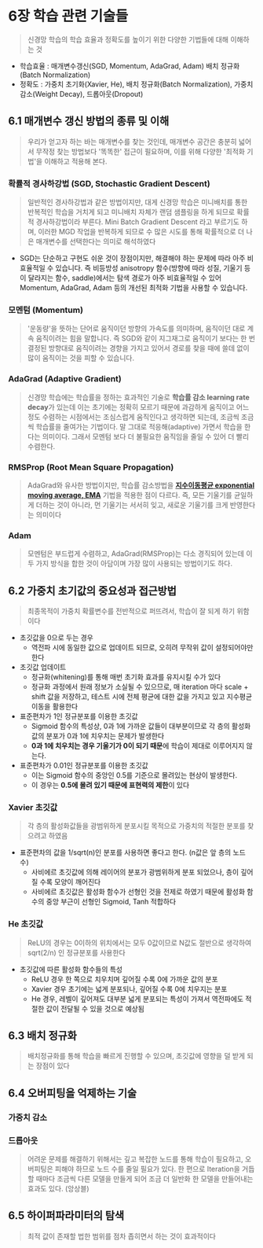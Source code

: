 
# 6장 학습 관련 기술들
> 신경망 학습의 학습 효율과 정확도를 높이기 위한 다양한 기법들에 대해 이해하는 것
* 학습효율 : 매개변수갱신(SGD, Momentum, AdaGrad, Adam) 배치 정규화(Batch Normalization)
* 정확도 : 가중치 초기화(Xavier, He), 배치 정규화(Batch Normalization), 가중치 감소(Weight Decay), 드롭아웃(Dropout)


## 6.1 매개변수 갱신 방법의 종류 및 이해
> 우리가 얻고자 하는 바는 매개변수를 찾는 것인데, 매개변수 공간은 충분히 넓어서 무작정 찾는 방법보다 '똑똑한' 접근이 필요하며, 이를 위해 다양한 '최적화 기법'을 이해하고 적용해 본다.

### 확률적 경사하강법 (SGD, Stochastic Gradient Descent)
> 일반적인 경사하강법과 같은 방법이지만, 대게 신경망 학습은 미니배치를 통한 반복적인 학습을 거치게 되고 미니배치 자체가 랜덤 샘플링을 하게 되므로 확률적 경사하강법이라 부른다. Mini Batch Gradient Descent 라고 부르기도 하며, 이러한 MGD 작업을 반복하게 되므로 수 많은 시도를 통해 확률적으로 더 나은 매개변수를 선택한다는 의미로 해석하였다
* SGD는 단순하고 구현도 쉬운 것이 장점이지만, 해결해야 하는 문제에 따라 아주 비효율적일 수 있습니다. 즉 비등방성 anisotropy 함수(방향에 따라 성질, 기울기 등이 달라지는 함수, saddle)에서는 탐색 경로가 아주 비효율적일 수 있어 Momentum, AdaGrad, Adam 등의 개선된 최적화 기법을 사용할 수 있습니다.

### 모멘텀 (Momentum)
> '운동량'을 뜻하는 단어로 움직이던 방향의 가속도를 의미하며, 움직이던 대로 계속 움직이려는 힘을 말합니다. 즉 SGD와 같이 지그재그로 움직이기 보다는 한 번 결정된 방향대로 움직이려는 경향을 가지고 있어서 경로를 찾을 때에 쓸데 없이 많이 움직이는 것을 피할 수 있습니다.

### AdaGrad (Adaptive Gradient)
> 신경망 학습에는 학습률을 정하는 효과적인 기술로 **학습률 감소 learning rate decay**가 있는데 이는 초기에는 정확히 모르기 때문에 과감하게 움직이고 어느 정도 수렴하는 시점에서는 조심스럽게 움직인다고 생각하면 되는데, 조금씩 조금씩 학습률을 줄여가는 기법이다. 말 그대로 적응해(adaptive) 가면서 학습을 한다는 의미이다. 그래서 모멘텀 보다 더 불필요한 움직임을 줄일 수 있어 더 빨리 수렴한다.

### RMSProp (Root Mean Square Propagation)
> AdaGrad와 유사한 방법이지만, 학습률 감소방법을 **[지수이동평균 exponential moving average, EMA](http://research.mrlatte.net/2016/10/emaexponential-moving-average.html)** 기법을 적용한 점이 다르다. 즉, 모든 기울기를 균일하게 더하는 것이 아니라, 먼 기울기는 서서히 잊고, 새로운 기울기를 크게 반영한다는 의미이다

### Adam
> 모멘텀은 부드럽게 수렴하고, AdaGrad(RMSProp)는 다소 경직되어 있는데 이 두 가지 방식을 합한 것이 아담이며 가장 많이 사용되는 방법이기도 하다.


## 6.2 가중치 초기값의 중요성과 접근방법
> 최종목적이 가중치 확률변수를 전반적으로 퍼뜨려서, 학습이 잘 되게 하기 위함이다
* 초깃값을 0으로 두는 경우
    * 역전파 시에 동일한 값으로 업데이트 되므로, 오히려 무작위 값이 설정되어야만 한다
* 초깃값 업데이트
    * 정규화(whitening)를 통해 매번 초기화 효과를 유지시킬 수가 있다
    * 정규화 과정에서 원래 정보가 소실될 수 있으므로, 매 iteration 마다 scale + shift 값을 저장하고, 테스트 시에 전체 평균에 대한 값을 가지고 있고 지수평균이동을 활용한다 
* 표준편차가 1인 정규분포를 이용한 초깃값
    * Sigmoid 함수의 특성상, 0과 1에 가까운 값들이 대부분이므로 각 층의 활성화 값의 분포가 0과 1에 치우치는 문제가 발생한다
    * **0과 1에 치우치는 경우 기울기가 0이 되기 때문**에 학습이 제대로 이루어지지 않는다.
* 표준편차가 0.01인 정규분포를 이용한 초깃값
    * 이는 Sigmoid 함수의 중앙인 0.5를 기준으로 몰려있는 현상이 발생한다.
    * 이 경우는 **0.5에 몰려 있기 때문에 표현력의 제한**이 있다

### Xavier 초깃값
> 각 층의 활성화값들을 광범위하게 분포시킬 목적으로 가중치의 적절한 분포를 찾으려고 하였음
* 표준편차의 값을 1/sqrt(n)인 분포를 사용하면 좋다고 한다. (n값은 앞 층의 노드 수)
    * 사비에르 초깃값에 의해 레이어의 분포가 광범위하게 분포 되었으나, 층이 깊어질 수록 모양이 깨어진다
    * 사비에르 초깃값은 활성화 함수가 선형인 것을 전제로 하였기 때문에 활성화 함수의 중앙 부근이 선형인 Sigmoid, Tanh 적합하다

### He 초깃값
> ReLU의 경우는 0이하의 위치에서는 모두 0값이므로 N값도 절반으로 생각하여 sqrt(2/n) 인 정규분포를 사용한다
* 초깃값에 따른 활성화 함수들의 특성
    * ReLU 경우 한 쪽으로 치우치며 깊어질 수록 0에 가까운 값의 분포
    * Xavier 경우 초기에는 넓게 분포되나, 깊어질 수록 0에 치우지는 분포 
    * He 경우, 레벨이 깊어져도 대부분 넓게 분포되는 특성이 가져서 역전파에도 적절한 값이 전달될 수 있을 것으로 예상됨


## 6.3 배치 정규화
> 배치정규화를 통해 학습을 빠르게 진행할 수 있으며, 초깃값에 영향을 덜 받게 되는 장점이 있다

## 6.4 오버피팅을 억제하는 기술

### 가중치 감소

### 드롭아웃
> 어려운 문제를 해결하기 위해서는 깊고 복잡한 노드를 통해 학습이 필요하고, 오버피팅은 피해야 하므로 노드 수를 줄일 필요가 있다.
> 한 편으로 Iteration을 거듭할 때마다 조금씩 다른 모델을 만들게 되어 조금 더 일반화 한 모델을 만들어내는 효과도 있다. (앙상블)


## 6.5 하이퍼파라미터의 탐색
> 최적 값이 존재할 법한 범위를 점차 좁히면서 하는 것이 효과적이다



